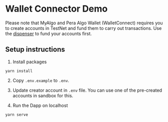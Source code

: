 # Wallet Connector Demo
Please note that MyAlgo and Pera Algo Wallet (WalletConnect) requires you to create accounts in TestNet and fund them to carry out transactions. Use the [dispenser](https://bank.testnet.algorand.network/) to fund your accounts first.

## Setup instructions

1. Install packages
```
yarn install
```

2. Copy `.env.example` to `.env`.
   
3. Update creator account in `.env` file. You can use one of the pre-created accounts in sandbox for this.

4. Run the Dapp on localhost
```
yarn serve
```
